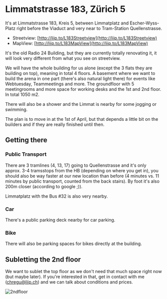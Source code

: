 # Limmatstrasse 183, Zürich 5


It's at Limmatstrasse 183, Kreis 5, between Limmatplatz and
Escher-Wyss-Platz right before the Viaduct and very near to Tram-Station
Quellenstrasse.

* Streetview: [http://liip.to/L183Streetview](http://liip.to/L183Streetview)
* MapView: [http://liip.to/L183MapView](http://liip.to/L183MapView)


It's the old Radio 24 Building, but they are currently totally
renovating it, it will look very different from what you see on streetview.

We will have the whole building for us alone (except the 3 flats they
are building on top), meaning in total 4 floors. A basement where we want to build the arena in one part (there's also natural light there) for events like Webtuesday, Teammeetings and more. The groundfloor with 5 meetingrooms and more space for working desks and the 1st and 2nd floor. In total 1050 m2. 

There will also be a shower and the Limmat is nearby for some jogging or swimming.

The plan is to move in at the 1st of April, but that depends a little
bit on the builders and if they are really finished until then.

## Getting there

### Public Transport

There are 3 tramlines (4, 13, 17) going to Quellenstrasse and it's only
approx. 3-4 tramsstops from the HB (depending on where you get in), you
should also be way faster at our new location than before (4 minutes vs.
11 minutes by public transport, counted from the back stairs). By foot
it's also 200m closer (according to google ;)).

Limmatplatz with the Bus #32 is also very nearby.

### Car

There's a public parking deck nearby for car parking.

### Bike

There will also be parking spaces for bikes directly at the building.

## Subletting the 2nd floor

We want to sublet the top floor as we don't need that much space right now (but maybe later). If you're interested in that, get in contact with me (chregu@liip.ch) and we can talk about conditions and prices.

![2ndfloor](https://raw.github.com/liip/limmatstrasse-183/master/images/l-183_2nd_floor.png) 


